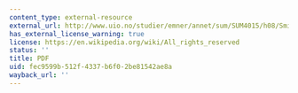 ```yaml
---
content_type: external-resource
external_url: http://www.uio.no/studier/emner/annet/sum/SUM4015/h08/Smit.pdf
has_external_license_warning: true
license: https://en.wikipedia.org/wiki/All_rights_reserved
status: ''
title: PDF
uid: fec9599b-512f-4337-b6f0-2be81542ae8a
wayback_url: ''
---
```

